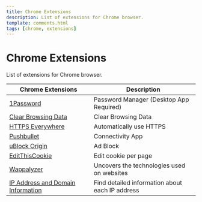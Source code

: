 ```yaml
---
title: Chrome Extensions
description: List of extensions for Chrome browser.
template: comments.html
tags: [chrome, extensions]
---
```


# Chrome Extensions

List of extensions for Chrome browser.

| Chrome Extensions                                                                                                                               | Description                                     |
| ----------------------------------------------------------------------------------------------------------------------------------------------- | ----------------------------------------------- |
| [1Password](https://chrome.google.com/webstore/detail/1password-extension-deskt/aomjjhallfgjeglblehebfpbcfeobpgk?hl=en)                         | Password Manager (Desktop App Required)         |
| [Clear Browsing Data](https://chrome.google.com/webstore/detail/clear-browsing-data/bjilljlpencdcpihofiobpnfgcakfdbe?hl=en)                     | Clear Browsing Data                             |
| [HTTPS Everywhere](https://chrome.google.com/webstore/detail/https-everywhere/gcbommkclmclpchllfjekcdonpmejbdp?hl=en)                           | Automatically use HTTPS                         |
| [Pushbullet](https://chrome.google.com/webstore/detail/pushbullet/chlffgpmiacpedhhbkiomidkjlcfhogd?hl=en)                                       | Connectivity App                                |
| [uBlock Origin](https://chrome.google.com/webstore/detail/ublock-origin/cjpalhdlnbpafiamejdnhcphjbkeiagm?hl=en)                                 | Ad Block                                        |
| [EditThisCookie](https://chrome.google.com/webstore/detail/editthiscookie/fngmhnnpilhplaeedifhccceomclgfbg)                                     | Edit cookie per page                            |
| [Wappalyzer](https://chrome.google.com/webstore/detail/wappalyzer/gppongmhjkpfnbhagpmjfkannfbllamg)                                             | Uncovers the technologies used on websites      |
| [IP Address and Domain Information](https://chrome.google.com/webstore/detail/ip-address-and-domain-inf/lhgkegeccnckoiliokondpaaalbhafoa?hl=de) | Find detailed information about each IP address |

<!-- appendices -->

[3os-url]: https://3os.org/ '3os Homepage'
[image-url]: /assets/images/markdown-cheatsheet/minion.png 'Title of the image'

<!-- end appendices -->
